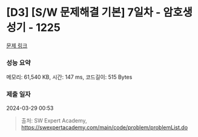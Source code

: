 # [D3] [S/W 문제해결 기본] 7일차 - 암호생성기 - 1225 

[문제 링크](https://swexpertacademy.com/main/code/problem/problemDetail.do?contestProbId=AV14uWl6AF0CFAYD) 

### 성능 요약

메모리: 61,540 KB, 시간: 147 ms, 코드길이: 515 Bytes

### 제출 일자

2024-03-29 00:53



> 출처: SW Expert Academy, https://swexpertacademy.com/main/code/problem/problemList.do